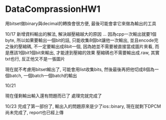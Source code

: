 # DataComprassionHW1

用bitset做binary與decimal的轉換會很方便, 最後可能會拿它來做為輸出的工具


10/17   新增資料輸出的解法, 解決越壓縮越大的原因  …
因為cpp一次輸出就要1個byte, 所以如果要輸出一個bit的話, 只能收集8個bit讓他一次輸出, 並且encode完之後的壓縮碼, 不一定要輸出成8bit一個, 因為她並不需要被直接當成圖片來看, 而是應該1個bit1個bit來輸出, 才能達到壓縮的效果
壓縮碼也不需要輸出成.raw, 其實txt也行, 反正他又不是一張圖片

現在就不考慮用bitset輸出了, 可能會用list<bool>收集bits, 然後最後再把他切成8個為一個batch, 一個batch一個batch的輸出


10/21

現在僅剩輸出輸入還有問題而已了
處理完就完成了

10/23
完成了第一部份了, 輸出入的問題原來是少了ios::binary, 現在就剩下DPCM尚未完成了, report也已經上傳
